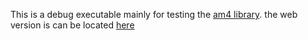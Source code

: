 This is a debug executable mainly for testing the [am4 library](../am4/). the web version is can be located [here](../am4-web/)